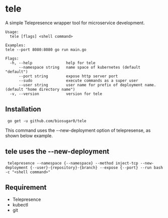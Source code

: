 # tele
A simple Telepresence wrapper tool for microservice development.

```
Usage:
  tele [flags] <shell command>

Examples:
tele --port 8080:8080 go run main.go

Flags:
  -h, --help               help for tele
      --namespace string   name space of kubernetes (default "default")
      --port string        expose http server port
      --sudo               execute commands as a super user
      --user string        user name for prefix of deployment name. (default "home directory name")
  -v, --version            version for tele
```

## Installation

```
 go get -u github.com/biosugar0/tele
```

This command uses the --new-deployment option of telepresense, as shown below example.

## tele uses the --new-deployment

```
 telepresence --namespace {--namespace} --method inject-tcp --new-deployment {--user}-{repository}-{branch} --expose {--port} --run bash -c "<shell command>"
```



## Requirement

* Telepresence
* kubectl
* git
